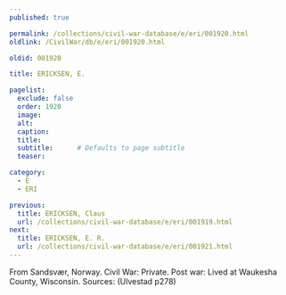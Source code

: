 ```yaml
---
published: true

permalink: /collections/civil-war-database/e/eri/001920.html
oldlink: /CivilWar/db/e/eri/001920.html

oldid: 001920

title: ERICKSEN, E.

pagelist:
  exclude: false
  order: 1920
  image: 
  alt:
  caption:
  title:
  subtitle:      # Defaults to page subtitle
  teaser:

category: 
  - E 
  - ERI

previous:
  title: ERICKSEN, Claus
  url: /collections/civil-war-database/e/eri/001919.html  
next:
  title: ERICKSEN, E. R.
  url: /collections/civil-war-database/e/eri/001921.html   
---
```

From Sandsv&aelig;r, Norway. Civil War: Private. Post war: Lived at Waukesha County, Wisconsin. Sources: (Ulvestad p278)